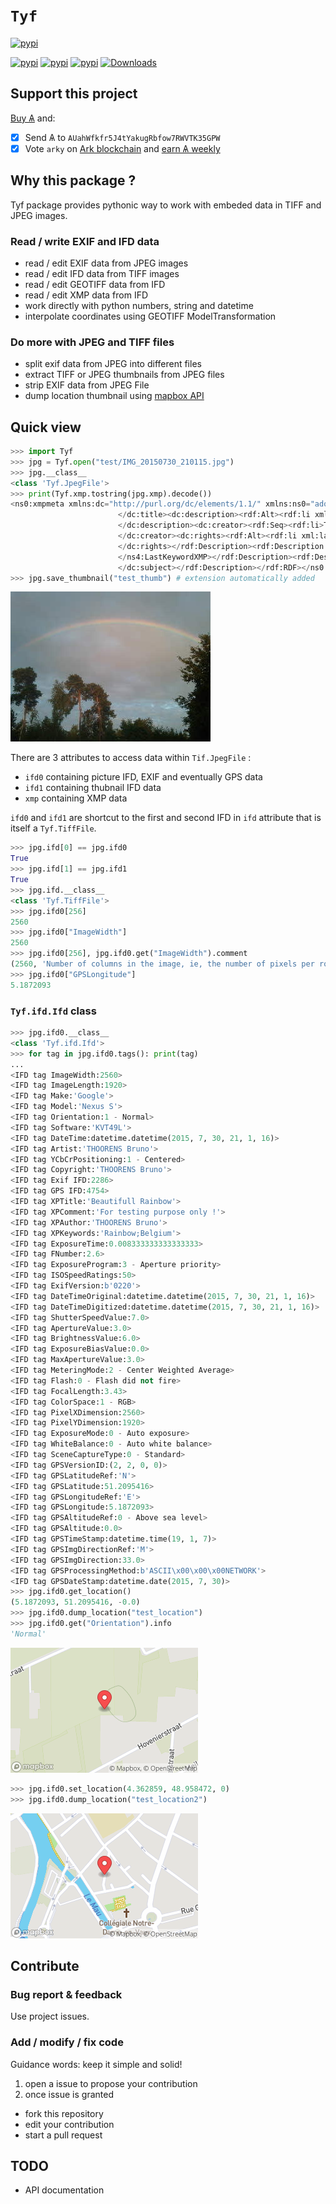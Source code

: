 # `Tyf`

[![pypi](https://img.shields.io/pypi/l/Tyf.svg)](http://bruno.thoorens.free.fr/licences/tyf.html)

[![pypi](https://img.shields.io/pypi/pyversions/Tyf.svg)](https://pypi.python.org/pypi/Tyf)
[![pypi](https://img.shields.io/pypi/v/Tyf.svg)](https://pypi.python.org/pypi/Tyf)
[![pypi](https://img.shields.io/badge/wheel-yes-brightgreen.svg)](https://pypi.python.org/pypi/Tyf)
[![Downloads](https://pepy.tech/badge/Tyf/week)](https://pepy.tech/project/tyf)

## Support this project

[Buy &#1126;](https://bittrex.com/Account/Register?referralCode=NW5-DQO-QMT) and:
  * [X] Send &#1126; to `AUahWfkfr5J4tYakugRbfow7RWVTK35GPW`
  * [X] Vote `arky` on [Ark blockchain](https://explorer.ark.io) and [earn &#1126; weekly](http://arky-delegate.info/arky)

## Why this package ?
Tyf package provides pythonic way to work with embeded data in TIFF and JPEG images.

### Read / write EXIF and IFD data
 + read / edit EXIF data from JPEG images
 + read / edit IFD data from TIFF images
 + read / edit GEOTIFF data from IFD
 + read / edit XMP data from IFD
 + work directly with python numbers, string and datetime
 + interpolate coordinates using GEOTIFF ModelTransformation

### Do more with JPEG and TIFF files
 + split exif data from JPEG into different files
 + extract TIFF or JPEG thumbnails from JPEG files
 + strip EXIF data from JPEG File
 + dump location thumbnail using [mapbox API](https://docs.mapbox.com/api)

## Quick view
```python
>>> import Tyf
>>> jpg = Tyf.open("test/IMG_20150730_210115.jpg")
>>> jpg.__class__
<class 'Tyf.JpegFile'>
>>> print(Tyf.xmp.tostring(jpg.xmp).decode()) 
<ns0:xmpmeta xmlns:dc="http://purl.org/dc/elements/1.1/" xmlns:ns0="adobe:ns:meta/" xmlns:ns3="http://ns.adobe.com/xap/1.0/" xmlns:ns4="http://ns.microsoft.com/photo/1.0/" xmlns:rdf="http://www.w3.org/1999/02/22-rdf-syntax-ns#"><rdf:RDF><rdf:Description rdf:about="uuid:faf5bdd5-ba3d-11da-ad31-d33d75182f1b"><dc:title><rdf:Alt><rdf:li xml:lang="x-default">Beautifull Rainbow</rdf:li></rdf:Alt>
                        </dc:title><dc:description><rdf:Alt><rdf:li xml:lang="x-default">Beautifull Rainbow</rdf:li></rdf:Alt>
                        </dc:description><dc:creator><rdf:Seq><rdf:li>THOORENS Bruno</rdf:li></rdf:Seq>
                        </dc:creator><dc:rights><rdf:Alt><rdf:li xml:lang="x-default">THOORENS Bruno</rdf:li></rdf:Alt>
                        </dc:rights></rdf:Description><rdf:Description rdf:about="uuid:faf5bdd5-ba3d-11da-ad31-d33d75182f1b" /><rdf:Description rdf:about="uuid:faf5bdd5-ba3d-11da-ad31-d33d75182f1b"><ns3:Rating>4</ns3:Rating></rdf:Description><rdf:Description rdf:about="uuid:faf5bdd5-ba3d-11da-ad31-d33d75182f1b"><ns4:Rating>75</ns4:Rating><ns4:LastKeywordXMP><rdf:Bag><rdf:li>Rainbow</rdf:li><rdf:li>Belgium</rdf:li></rdf:Bag>
                        </ns4:LastKeywordXMP></rdf:Description><rdf:Description rdf:about="uuid:faf5bdd5-ba3d-11da-ad31-d33d75182f1b"><dc:subject><rdf:Bag><rdf:li>Rainbow</rdf:li><rdf:li>Belgium</rdf:li></rdf:Bag>
                        </dc:subject></rdf:Description></rdf:RDF></ns0:xmpmeta>
>>> jpg.save_thumbnail("test_thumb") # extension automatically added
```

![EXIF thumbnail](https://raw.githubusercontent.com/Moustikitos/tyf/master/test/test_thumb.jpg)

There are 3 attributes to access data within ``Tif.JpegFile`` :
 + ``ifd0`` containing picture IFD, EXIF and eventually GPS data 
 + ``ifd1`` containing thubnail IFD data
 + ``xmp`` containing XMP data

``ifd0`` and ``ifd1`` are shortcut to the first and second
IFD in ``ifd`` attribute that is itself a ``Tyf.TiffFile``.

```python
>>> jpg.ifd[0] == jpg.ifd0
True
>>> jpg.ifd[1] == jpg.ifd1
True
>>> jpg.ifd.__class__
<class 'Tyf.TiffFile'>
>>> jpg.ifd0[256]
2560
>>> jpg.ifd0["ImageWidth"]
2560
>>> jpg.ifd0[256], jpg.ifd0.get("ImageWidth").comment
(2560, 'Number of columns in the image, ie, the number of pixels per row')
>>> jpg.ifd0["GPSLongitude"]
5.1872093
```

### ``Tyf.ifd.Ifd`` class

```python
>>> jpg.ifd0.__class__
<class 'Tyf.ifd.Ifd'>
>>> for tag in jpg.ifd0.tags(): print(tag)
...
<IFD tag ImageWidth:2560>
<IFD tag ImageLength:1920>
<IFD tag Make:'Google'>
<IFD tag Model:'Nexus S'>
<IFD tag Orientation:1 - Normal>
<IFD tag Software:'KVT49L'>
<IFD tag DateTime:datetime.datetime(2015, 7, 30, 21, 1, 16)>
<IFD tag Artist:'THOORENS Bruno'>
<IFD tag YCbCrPositioning:1 - Centered>
<IFD tag Copyright:'THOORENS Bruno'>
<IFD tag Exif IFD:2286>
<IFD tag GPS IFD:4754>
<IFD tag XPTitle:'Beautifull Rainbow'>
<IFD tag XPComment:'For testing purpose only !'>
<IFD tag XPAuthor:'THOORENS Bruno'>
<IFD tag XPKeywords:'Rainbow;Belgium'>
<IFD tag ExposureTime:0.008333333333333333>
<IFD tag FNumber:2.6>
<IFD tag ExposureProgram:3 - Aperture priority>
<IFD tag ISOSpeedRatings:50>
<IFD tag ExifVersion:b'0220'>
<IFD tag DateTimeOriginal:datetime.datetime(2015, 7, 30, 21, 1, 16)>
<IFD tag DateTimeDigitized:datetime.datetime(2015, 7, 30, 21, 1, 16)>
<IFD tag ShutterSpeedValue:7.0>
<IFD tag ApertureValue:3.0>
<IFD tag BrightnessValue:6.0>
<IFD tag ExposureBiasValue:0.0>
<IFD tag MaxApertureValue:3.0>
<IFD tag MeteringMode:2 - Center Weighted Average>
<IFD tag Flash:0 - Flash did not fire>
<IFD tag FocalLength:3.43>
<IFD tag ColorSpace:1 - RGB>
<IFD tag PixelXDimension:2560>
<IFD tag PixelYDimension:1920>
<IFD tag ExposureMode:0 - Auto exposure>
<IFD tag WhiteBalance:0 - Auto white balance>
<IFD tag SceneCaptureType:0 - Standard>
<IFD tag GPSVersionID:(2, 2, 0, 0)>
<IFD tag GPSLatitudeRef:'N'>
<IFD tag GPSLatitude:51.2095416>
<IFD tag GPSLongitudeRef:'E'>
<IFD tag GPSLongitude:5.1872093>
<IFD tag GPSAltitudeRef:0 - Above sea level>
<IFD tag GPSAltitude:0.0>
<IFD tag GPSTimeStamp:datetime.time(19, 1, 7)>
<IFD tag GPSImgDirectionRef:'M'>
<IFD tag GPSImgDirection:33.0>
<IFD tag GPSProcessingMethod:b'ASCII\x00\x00\x00NETWORK'>
<IFD tag GPSDateStamp:datetime.date(2015, 7, 30)>
>>> jpg.ifd0.get_location()
(5.1872093, 51.2095416, -0.0)
>>> jpg.ifd0.dump_location("test_location")
>>> jpg.ifd0.get("Orientation").info
'Normal'
```

![5.1872093, 51.2095416](https://raw.githubusercontent.com/Moustikitos/tyf/master/test/test_location.png)

```python
>>> jpg.ifd0.set_location(4.362859, 48.958472, 0)
>>> jpg.ifd0.dump_location("test_location2")
```

![4.362859, 48.958472](https://raw.githubusercontent.com/Moustikitos/tyf/master/test/test_location2.png)

## Contribute
### Bug report & feedback
Use project issues.

### Add / modify / fix code
Guidance words: keep it simple and solid!

1. open a issue to propose your contribution
2. once issue is granted
  + fork this repository
  + edit your contribution
  + start a pull request

## TODO
+ API documentation
